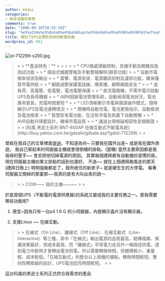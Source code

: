 ```yaml
---
author: kkdai
categories:
- 柴米油鹽的東西
comments: true
date: "2008-09-19T18:55:39Z"
slug: '%e5%a2%9e%e5%8a%a0%e4%ba%86ups%e5%8e%bb%e9%a0%90%e9%98%b2%e7%aa%81%e4%be%86%e7%9a%84%e6%96%b7%e9%9b%bb%e5%8d%b1%e6%a9%9f'
title: 增加了UPS去預防突來的斷電危機
wordpress_id: 951
---
```


![st-712299-s200.jpg](http://farm4.static.flickr.com/3189/2869932312_52d98651ec.jpg)

 

<blockquote>  
> 
> **產品特色：**
> 
>    
> 
>     
>   * CPU微處理器控制，具備手動及開機自我測試功能 
>      
>   * 兩段式備援警報及手動警報解除(靜音功能) 
>      
>   * 自動市電頻率偵測及輸出 
>      
>   * 雷擊、電源突波、電源雜訊抑制及濾除功能，確保優質市電供給 
>      
>   * 網路過壓保護電話線、傳真機、網際網路安全 * 
>      
>   * 過負荷、高電壓、低電壓、電池電壓保護 
>      
>   * 直流電開機，不需市電可啟動UPS及負荷機器 
>      
>   * ABM超級電池管理系統，自動偵測電池狀況，電池壽命更長，充電時間更短 * 
>      
>   * LED清晰顯示市電與備源操作模式，隨時顯示UPS及電池運轉情況 
>      
>   * 關機時自動充電，電池更換指示、自動檢測及電池檢查 
>      
>   * 智慧型省電功能，在沒有市電及負載下自動關機 
>      
>   * AVR自動升降壓設計，確保市電品質 
>      
>   * 通過台灣檢磁相容性安規驗證 
>       
> 
> [科風 黑武士系列 BNT-600AP 在線互動式不斷電系統](http://buy.yahoo.com.tw/gdsale/gdsale.asp?gdid=712299)
> 
> </blockquote>

 

曾經在我自己的文章裡面[提過](http://www.evanlin.com/blog/archives/000342.html)，不知道為何~ 只要我在國外出差~ 或是我在國外旅遊。 我自己架起來的伺服器主機就會很倒楣的掛點。(當機) 當然主要原因都是我祖母的聖手~~ 會去把他切掉電源的原因。 其實每個禮拜都有自動備份習慣的我，現在伺服器主機如果又掛點的話到也還好。 不過~~ 就在上個禮拜颱風走的那天(禮拜日晚上) 明明強颱都走了，我所居住的新房子~ 就是硬生生的大停電。 看著伺服器又關掉的那霎那~~我真的是有大叫出來的說～

 

<blockquote>  
> 
> COW~~~ 我的主機~~~~~
> 
> </blockquote>

 

於是買個UPS（不斷電的電源供應器)的系統又變成我的主要任務之一。那我需要哪些功能呢?

 

  
  1. 便宜~因為只有一台p4 1.6 G 的小伺服器，內嵌顯示晶片沒有顯示器。 
   
  2. 支援Linux ~~ 在線互動。 
 

 

<blockquote>  
> 
> 在線式（On Line）、離線式（Off Line）、在線互動式（Line-Interactive）等三種，其中「在線式」輸出電源的品質最高，結構複雜、保護效果最好，但成本最貴。而「離線式」平常電力走另外一條路徑供電，遇到電力中斷時才會轉由電池供電，所以需要轉換時間，但體積較小、重量輕、成本較低。「在線互動式」則整合以上兩種的優點，轉換時間較短，雙向性轉換器的設計，UPS電池回充時間較短。
> 
> </blockquote>

 

這台科風的黑武士系列正式府合我需求的產品
